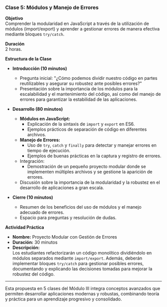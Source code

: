 ### **Clase 5: Módulos y Manejo de Errores**

**Objetivo**  
Comprender la modularidad en JavaScript a través de la utilización de módulos (import/export) y aprender a gestionar errores de manera efectiva mediante bloques `try/catch`.

**Duración**  
2 horas.

**Estructura de la Clase**  

- **Introducción (10 minutos)**
  - Pregunta inicial: "¿Cómo podemos dividir nuestro código en partes reutilizables y asegurar su robustez ante posibles errores?"
  - Presentación sobre la importancia de los módulos para la escalabilidad y el mantenimiento del código, así como del manejo de errores para garantizar la estabilidad de las aplicaciones.

- **Desarrollo (80 minutos)**
  - **Módulos en JavaScript:**
    - Explicación de la sintaxis de `import` y `export` en ES6.
    - Ejemplos prácticos de separación de código en diferentes archivos.
  - **Manejo de Errores:**
    - Uso de `try`, `catch` y `finally` para detectar y manejar errores en tiempo de ejecución.
    - Ejemplos de buenas prácticas en la captura y registro de errores.
  - Integración:
    - Demostración de un pequeño proyecto modular donde se implementen múltiples archivos y se gestione la aparición de errores.
  - Discusión sobre la importancia de la modularidad y la robustez en el desarrollo de aplicaciones a gran escala.

- **Cierre (10 minutos)**
  - Resumen de los beneficios del uso de módulos y el manejo adecuado de errores.
  - Espacio para preguntas y resolución de dudas.

**Actividad Práctica**  
- **Nombre:** Proyecto Modular con Gestión de Errores  
- **Duración:** 30 minutos  
- **Descripción:**  
  Los estudiantes refactorizarán un código monolítico dividiéndolo en módulos separados mediante `import/export`. Además, deberán implementar bloques `try/catch` para gestionar posibles errores, documentando y explicando las decisiones tomadas para mejorar la robustez del código.

---

Esta propuesta en 5 clases del Módulo III integra conceptos avanzados que permiten desarrollar aplicaciones modernas y robustas, combinando teoría y práctica para un aprendizaje progresivo y consolidado.